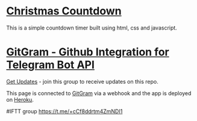 # <a href='http://infixe.click/countdown/'>Christmas Countdown</a> 
 This is a simple countdown timer built using html, css and javascript.

# <a href='https://github.com/infixe/GitGram'>GitGram - Github Integration for Telegram Bot API</a>
<a href='https://t.me/+Q_W584iiPGYwNjZl'>Get Updates</a> - join this group to receive updates on this repo. 

This page is connected to <a href='https://github.com/infixe/GitGram'> GitGram</a> via a webhook and the app is deployed on <a href='https://gitupdates.herokuapp.com/'>Heroku</a>. 

#IFTT group https://t.me/+cCf8ddrtm4ZmNDI1
